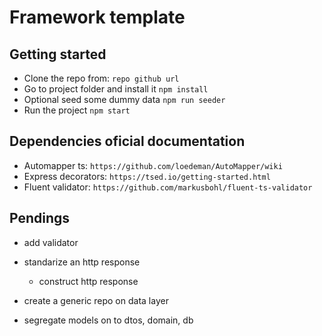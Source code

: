# Framework template

## Getting started

- Clone the repo from: `repo github url`
- Go to project folder and install it `npm install`
- Optional seed some dummy data `npm run seeder`
- Run the project `npm start`

## Dependencies oficial documentation

- Automapper ts: `https://github.com/loedeman/AutoMapper/wiki`
- Express decorators: `https://tsed.io/getting-started.html`
- Fluent validator: `https://github.com/markusbohl/fluent-ts-validator`

## Pendings

- add validator
- standarize an http response

  - construct http response

- create a generic repo on data layer
- segregate models on to dtos, domain, db

